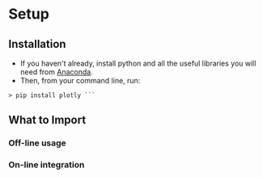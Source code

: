 # Setup

## Installation

* If you haven't already, install python and all the useful libraries you will need from [Anaconda](https://www.continuum.io/downloads).
* Then, from your command line, run:
```
> pip install plotly ```
```



## What to Import

### Off-line usage

### On-line integration

